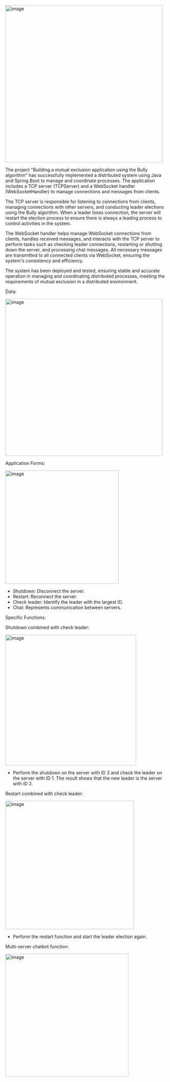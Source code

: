 <img width="489" alt="image" src="https://github.com/user-attachments/assets/bb20e5e5-4c47-40f4-8381-86e27304c4ea">

The project "Building a mutual exclusion application using the Bully algorithm" has successfully implemented a distributed system using Java and Spring Boot to manage and coordinate processes. The application includes a TCP server (TCPServer) and a WebSocket handler (WebSocketHandler) to manage connections and messages from clients.

The TCP server is responsible for listening to connections from clients, managing connections with other servers, and conducting leader elections using the Bully algorithm. When a leader loses connection, the server will restart the election process to ensure there is always a leading process to control activities in the system.

The WebSocket handler helps manage WebSocket connections from clients, handles received messages, and interacts with the TCP server to perform tasks such as checking leader connections, restarting or shutting down the server, and processing chat messages. All necessary messages are transmitted to all connected clients via WebSocket, ensuring the system's consistency and efficiency.

The system has been deployed and tested, ensuring stable and accurate operation in managing and coordinating distributed processes, meeting the requirements of mutual exclusion in a distributed environment.


Data:

<img width="489" alt="image" src="https://github.com/user-attachments/assets/f0319ad6-a71f-477b-9ecc-3369cbd0cb30">


Application Forms:

<img width="353" alt="image" src="https://github.com/user-attachments/assets/200be047-ce5c-49ca-82c8-6f28588a441d">

- Shutdown: Disconnect the server.
- Restart: Reconnect the server.
- Check leader: Identify the leader with the largest ID.
- Chat: Represents communication between servers.


Specific Functions:

Shutdown combined with check leader:

<img width="407" alt="image" src="https://github.com/user-attachments/assets/d730bf11-7f00-478f-8d1f-2f151d4fd4d0">

- Perform the shutdown on the server with ID 3 and check the leader on the server with ID 1.
The result shows that the new leader is the server with ID 2.


Restart combined with check leader:

<img width="400" alt="image" src="https://github.com/user-attachments/assets/8cc1ba73-9de1-4f42-92ff-e794c04e2f8a">

- Perform the restart function and start the leader election again.


Multi-server chatbot function:

<img width="383" alt="image" src="https://github.com/user-attachments/assets/6f145772-3cdd-4bd3-8d57-ea69699af9c0">

